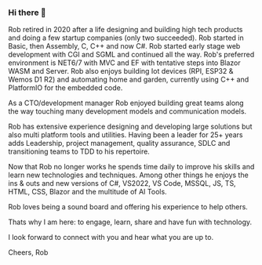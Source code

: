 ### Hi there 👋

Rob retired in 2020 after a life designing and building high tech products and doing a few startup companies (only two succeeded). Rob started in Basic, then Assembly, C, C++ and now C#. Rob started early stage web development with CGI and SGML and continued all the way. Rob's preferred environment is NET6/7 with MVC and EF with tentative steps into Blazor WASM and Server. Rob also enjoys building Iot devices (RPI, ESP32 & Wemos D1 R2) and automating home and garden, currently using C++ and PlatformIO for the embedded code.

As a CTO/development manager Rob enjoyed building great teams along the way touching many development models and communication models.

Rob has extensive experience designing and developing large solutions but also multi platform tools and utilities. Having been a leader for 25+ years adds Leadership, project management, quality assurance, SDLC and transitioning teams to TDD to his repertoire.

Now that Rob no longer works he spends time daily to improve his skills and learn new technologies and techniques. Among other things he enjoys the ins & outs and new versions of C#, VS2022, VS Code, MSSQL, JS, TS, HTML, CSS, Blazor and the multitude of AI Tools.

Rob loves being a sound board and offering his experience to help others.

Thats why I am here: to engage, learn, share and have fun with technology.

I look forward to connect with you and hear what you are up to.

Cheers,
Rob

<!--
**RobDeVoer/RobDeVoer** is a ✨ _special_ ✨ repository because its `README.md` (this file) appears on your GitHub profile.

Here are some ideas to get you started:

- 🔭 I’m currently working on ...
- 🌱 I’m currently learning ...
- 👯 I’m looking to collaborate on ...
- 🤔 I’m looking for help with ...
- 💬 Ask me about ...
- 📫 How to reach me: ...
- 😄 Pronouns: ...
- ⚡ Fun fact: ...
-->

